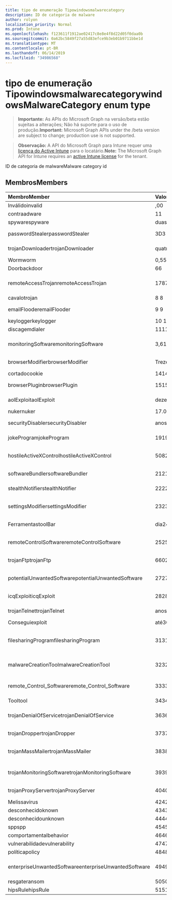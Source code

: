 ```yaml
---
title: tipo de enumeração Tipowindowsmalwarecategory
description: ID de categoria de malware
author: rolyon
localization_priority: Normal
ms.prod: Intune
ms.openlocfilehash: f123611f1912ae02417c8e8e4f8d22d05f0daa0b
ms.sourcegitcommit: 0a62bc5849f27a55d83efce9b3eb01b9711bbe1d
ms.translationtype: MT
ms.contentlocale: pt-BR
ms.lasthandoff: 06/14/2019
ms.locfileid: "34986568"
---
```

# <a name="windowsmalwarecategory-enum-type"></a><span data-ttu-id="19598-103">tipo de enumeração Tipowindowsmalwarecategory</span><span class="sxs-lookup"><span data-stu-id="19598-103">windowsMalwareCategory enum type</span></span>

> <span data-ttu-id="19598-104">**Importante:** As APIs do Microsoft Graph na versão/beta estão sujeitas a alterações; Não há suporte para o uso de produção.</span><span class="sxs-lookup"><span data-stu-id="19598-104">**Important:** Microsoft Graph APIs under the /beta version are subject to change; production use is not supported.</span></span>

> <span data-ttu-id="19598-105">**Observação:** A API do Microsoft Graph para Intune requer uma [licença do Active Intune](https://go.microsoft.com/fwlink/?linkid=839381) para o locatário.</span><span class="sxs-lookup"><span data-stu-id="19598-105">**Note:** The Microsoft Graph API for Intune requires an [active Intune license](https://go.microsoft.com/fwlink/?linkid=839381) for the tenant.</span></span>

<span data-ttu-id="19598-106">ID de categoria de malware</span><span class="sxs-lookup"><span data-stu-id="19598-106">Malware category id</span></span>

## <a name="members"></a><span data-ttu-id="19598-107">Membros</span><span class="sxs-lookup"><span data-stu-id="19598-107">Members</span></span>
|<span data-ttu-id="19598-108">Membro</span><span class="sxs-lookup"><span data-stu-id="19598-108">Member</span></span>|<span data-ttu-id="19598-109">Valor</span><span class="sxs-lookup"><span data-stu-id="19598-109">Value</span></span>|<span data-ttu-id="19598-110">Descrição</span><span class="sxs-lookup"><span data-stu-id="19598-110">Description</span></span>|
|:---|:---|:---|
|<span data-ttu-id="19598-111">Inválido</span><span class="sxs-lookup"><span data-stu-id="19598-111">invalid</span></span>|<span data-ttu-id="19598-112">,0</span><span class="sxs-lookup"><span data-stu-id="19598-112">0</span></span>|<span data-ttu-id="19598-113">Invalid</span><span class="sxs-lookup"><span data-stu-id="19598-113">Invalid</span></span>|
|<span data-ttu-id="19598-114">contra</span><span class="sxs-lookup"><span data-stu-id="19598-114">adware</span></span>|<span data-ttu-id="19598-115">1</span><span class="sxs-lookup"><span data-stu-id="19598-115">1</span></span>|<span data-ttu-id="19598-116">Contra</span><span class="sxs-lookup"><span data-stu-id="19598-116">Adware</span></span>|
|<span data-ttu-id="19598-117">spyware</span><span class="sxs-lookup"><span data-stu-id="19598-117">spyware</span></span>|<span data-ttu-id="19598-118">duas</span><span class="sxs-lookup"><span data-stu-id="19598-118">2</span></span>|<span data-ttu-id="19598-119">Spyware</span><span class="sxs-lookup"><span data-stu-id="19598-119">Spyware</span></span>|
|<span data-ttu-id="19598-120">passwordStealer</span><span class="sxs-lookup"><span data-stu-id="19598-120">passwordStealer</span></span>|<span data-ttu-id="19598-121">3D</span><span class="sxs-lookup"><span data-stu-id="19598-121">3</span></span>|<span data-ttu-id="19598-122">Roubo de senha</span><span class="sxs-lookup"><span data-stu-id="19598-122">Password stealer</span></span>|
|<span data-ttu-id="19598-123">trojanDownloader</span><span class="sxs-lookup"><span data-stu-id="19598-123">trojanDownloader</span></span>|<span data-ttu-id="19598-124">quatro</span><span class="sxs-lookup"><span data-stu-id="19598-124">4</span></span>|<span data-ttu-id="19598-125">Downloader de cavalos de Tróia</span><span class="sxs-lookup"><span data-stu-id="19598-125">Trojan downloader</span></span>|
|<span data-ttu-id="19598-126">Worm</span><span class="sxs-lookup"><span data-stu-id="19598-126">worm</span></span>|<span data-ttu-id="19598-127">0,5</span><span class="sxs-lookup"><span data-stu-id="19598-127">5</span></span>|<span data-ttu-id="19598-128">Worm</span><span class="sxs-lookup"><span data-stu-id="19598-128">Worm</span></span>|
|<span data-ttu-id="19598-129">Door</span><span class="sxs-lookup"><span data-stu-id="19598-129">backdoor</span></span>|<span data-ttu-id="19598-130">6</span><span class="sxs-lookup"><span data-stu-id="19598-130">6</span></span>|<span data-ttu-id="19598-131">Door</span><span class="sxs-lookup"><span data-stu-id="19598-131">Backdoor</span></span>|
|<span data-ttu-id="19598-132">remoteAccessTrojan</span><span class="sxs-lookup"><span data-stu-id="19598-132">remoteAccessTrojan</span></span>|<span data-ttu-id="19598-133">178</span><span class="sxs-lookup"><span data-stu-id="19598-133">7</span></span>|<span data-ttu-id="19598-134">Cavalo de Tróia de acesso remoto</span><span class="sxs-lookup"><span data-stu-id="19598-134">Remote access Trojan</span></span>|
|<span data-ttu-id="19598-135">cavalo</span><span class="sxs-lookup"><span data-stu-id="19598-135">trojan</span></span>|<span data-ttu-id="19598-136">8 </span><span class="sxs-lookup"><span data-stu-id="19598-136">8</span></span>|<span data-ttu-id="19598-137">Cavalo</span><span class="sxs-lookup"><span data-stu-id="19598-137">Trojan</span></span>|
|<span data-ttu-id="19598-138">emailFlooder</span><span class="sxs-lookup"><span data-stu-id="19598-138">emailFlooder</span></span>|<span data-ttu-id="19598-139">9 </span><span class="sxs-lookup"><span data-stu-id="19598-139">9</span></span>|<span data-ttu-id="19598-140">Inundador de email</span><span class="sxs-lookup"><span data-stu-id="19598-140">Email flooder</span></span>|
|<span data-ttu-id="19598-141">keylogger</span><span class="sxs-lookup"><span data-stu-id="19598-141">keylogger</span></span>|<span data-ttu-id="19598-142">10 </span><span class="sxs-lookup"><span data-stu-id="19598-142">10</span></span>|<span data-ttu-id="19598-143">Keylogger</span><span class="sxs-lookup"><span data-stu-id="19598-143">Keylogger</span></span>|
|<span data-ttu-id="19598-144">discagem</span><span class="sxs-lookup"><span data-stu-id="19598-144">dialer</span></span>|<span data-ttu-id="19598-145">11</span><span class="sxs-lookup"><span data-stu-id="19598-145">11</span></span>|<span data-ttu-id="19598-146">Discagem</span><span class="sxs-lookup"><span data-stu-id="19598-146">Dialer</span></span>|
|<span data-ttu-id="19598-147">monitoringSoftware</span><span class="sxs-lookup"><span data-stu-id="19598-147">monitoringSoftware</span></span>|<span data-ttu-id="19598-148">3,6</span><span class="sxs-lookup"><span data-stu-id="19598-148">12</span></span>|<span data-ttu-id="19598-149">Software de monitoramento</span><span class="sxs-lookup"><span data-stu-id="19598-149">Monitoring software</span></span>|
|<span data-ttu-id="19598-150">browserModifier</span><span class="sxs-lookup"><span data-stu-id="19598-150">browserModifier</span></span>|<span data-ttu-id="19598-151">Treze</span><span class="sxs-lookup"><span data-stu-id="19598-151">13</span></span>|<span data-ttu-id="19598-152">Modificador de navegador</span><span class="sxs-lookup"><span data-stu-id="19598-152">Browser modifier</span></span>|
|<span data-ttu-id="19598-153">cortado</span><span class="sxs-lookup"><span data-stu-id="19598-153">cookie</span></span>|<span data-ttu-id="19598-154">14</span><span class="sxs-lookup"><span data-stu-id="19598-154">14</span></span>|<span data-ttu-id="19598-155">Cookie</span><span class="sxs-lookup"><span data-stu-id="19598-155">Cookie</span></span>|
|<span data-ttu-id="19598-156">browserPlugin</span><span class="sxs-lookup"><span data-stu-id="19598-156">browserPlugin</span></span>|<span data-ttu-id="19598-157">15</span><span class="sxs-lookup"><span data-stu-id="19598-157">15</span></span>|<span data-ttu-id="19598-158">Plug-in do navegador</span><span class="sxs-lookup"><span data-stu-id="19598-158">Browser plugin</span></span>|
|<span data-ttu-id="19598-159">aolExploit</span><span class="sxs-lookup"><span data-stu-id="19598-159">aolExploit</span></span>|<span data-ttu-id="19598-160">dezesseis</span><span class="sxs-lookup"><span data-stu-id="19598-160">16</span></span>|<span data-ttu-id="19598-161">Exploração do AOL</span><span class="sxs-lookup"><span data-stu-id="19598-161">AOL exploit</span></span>|
|<span data-ttu-id="19598-162">nuker</span><span class="sxs-lookup"><span data-stu-id="19598-162">nuker</span></span>|<span data-ttu-id="19598-163">17.07.06</span><span class="sxs-lookup"><span data-stu-id="19598-163">17</span></span>|<span data-ttu-id="19598-164">Nuker</span><span class="sxs-lookup"><span data-stu-id="19598-164">Nuker</span></span>|
|<span data-ttu-id="19598-165">securityDisabler</span><span class="sxs-lookup"><span data-stu-id="19598-165">securityDisabler</span></span>|<span data-ttu-id="19598-166">anos</span><span class="sxs-lookup"><span data-stu-id="19598-166">18</span></span>|<span data-ttu-id="19598-167">Desabilitador de segurança</span><span class="sxs-lookup"><span data-stu-id="19598-167">Security disabler</span></span>|
|<span data-ttu-id="19598-168">jokeProgram</span><span class="sxs-lookup"><span data-stu-id="19598-168">jokeProgram</span></span>|<span data-ttu-id="19598-169">19</span><span class="sxs-lookup"><span data-stu-id="19598-169">19</span></span>|<span data-ttu-id="19598-170">Programa Joke</span><span class="sxs-lookup"><span data-stu-id="19598-170">Joke program</span></span>|
|<span data-ttu-id="19598-171">hostileActiveXControl</span><span class="sxs-lookup"><span data-stu-id="19598-171">hostileActiveXControl</span></span>|<span data-ttu-id="19598-172">508</span><span class="sxs-lookup"><span data-stu-id="19598-172">20</span></span>|<span data-ttu-id="19598-173">Controle ActiveX hostil</span><span class="sxs-lookup"><span data-stu-id="19598-173">Hostile ActiveX control</span></span>|
|<span data-ttu-id="19598-174">softwareBundler</span><span class="sxs-lookup"><span data-stu-id="19598-174">softwareBundler</span></span>|<span data-ttu-id="19598-175">21</span><span class="sxs-lookup"><span data-stu-id="19598-175">21</span></span>|<span data-ttu-id="19598-176">Pacote de software</span><span class="sxs-lookup"><span data-stu-id="19598-176">Software bundler</span></span>|
|<span data-ttu-id="19598-177">stealthNotifier</span><span class="sxs-lookup"><span data-stu-id="19598-177">stealthNotifier</span></span>|<span data-ttu-id="19598-178">22</span><span class="sxs-lookup"><span data-stu-id="19598-178">22</span></span>|<span data-ttu-id="19598-179">Modificador Stealth</span><span class="sxs-lookup"><span data-stu-id="19598-179">Stealth modifier</span></span>|
|<span data-ttu-id="19598-180">settingsModifier</span><span class="sxs-lookup"><span data-stu-id="19598-180">settingsModifier</span></span>|<span data-ttu-id="19598-181">23</span><span class="sxs-lookup"><span data-stu-id="19598-181">23</span></span>|<span data-ttu-id="19598-182">Modificador de configurações</span><span class="sxs-lookup"><span data-stu-id="19598-182">Settings modifier</span></span>|
|<span data-ttu-id="19598-183">Ferramentas</span><span class="sxs-lookup"><span data-stu-id="19598-183">toolBar</span></span>|<span data-ttu-id="19598-184">dia</span><span class="sxs-lookup"><span data-stu-id="19598-184">24</span></span>|<span data-ttu-id="19598-185">Barra de ferramentas</span><span class="sxs-lookup"><span data-stu-id="19598-185">Toolbar</span></span>|
|<span data-ttu-id="19598-186">remoteControlSoftware</span><span class="sxs-lookup"><span data-stu-id="19598-186">remoteControlSoftware</span></span>|<span data-ttu-id="19598-187">25</span><span class="sxs-lookup"><span data-stu-id="19598-187">25</span></span>|<span data-ttu-id="19598-188">Software de controle remoto</span><span class="sxs-lookup"><span data-stu-id="19598-188">Remote control software</span></span>|
|<span data-ttu-id="19598-189">trojanFtp</span><span class="sxs-lookup"><span data-stu-id="19598-189">trojanFtp</span></span>|<span data-ttu-id="19598-190">660</span><span class="sxs-lookup"><span data-stu-id="19598-190">26</span></span>|<span data-ttu-id="19598-191">FTP de cavalos de Tróia</span><span class="sxs-lookup"><span data-stu-id="19598-191">Trojan FTP</span></span>|
|<span data-ttu-id="19598-192">potentialUnwantedSoftware</span><span class="sxs-lookup"><span data-stu-id="19598-192">potentialUnwantedSoftware</span></span>|<span data-ttu-id="19598-193">27</span><span class="sxs-lookup"><span data-stu-id="19598-193">27</span></span>|<span data-ttu-id="19598-194">Possível software indesejado</span><span class="sxs-lookup"><span data-stu-id="19598-194">Potential unwanted software</span></span>|
|<span data-ttu-id="19598-195">icqExploit</span><span class="sxs-lookup"><span data-stu-id="19598-195">icqExploit</span></span>|<span data-ttu-id="19598-196">28</span><span class="sxs-lookup"><span data-stu-id="19598-196">28</span></span>|<span data-ttu-id="19598-197">Exploração do ICQ</span><span class="sxs-lookup"><span data-stu-id="19598-197">ICQ exploit</span></span>|
|<span data-ttu-id="19598-198">trojanTelnet</span><span class="sxs-lookup"><span data-stu-id="19598-198">trojanTelnet</span></span>|<span data-ttu-id="19598-199">anos</span><span class="sxs-lookup"><span data-stu-id="19598-199">29</span></span>|<span data-ttu-id="19598-200">Telnet de cavalos de Tróia</span><span class="sxs-lookup"><span data-stu-id="19598-200">Trojan telnet</span></span>|
|<span data-ttu-id="19598-201">Consegui</span><span class="sxs-lookup"><span data-stu-id="19598-201">exploit</span></span>|<span data-ttu-id="19598-202">até</span><span class="sxs-lookup"><span data-stu-id="19598-202">30</span></span>|<span data-ttu-id="19598-203">Consegui</span><span class="sxs-lookup"><span data-stu-id="19598-203">Exploit</span></span>|
|<span data-ttu-id="19598-204">filesharingProgram</span><span class="sxs-lookup"><span data-stu-id="19598-204">filesharingProgram</span></span>|<span data-ttu-id="19598-205">31</span><span class="sxs-lookup"><span data-stu-id="19598-205">31</span></span>|<span data-ttu-id="19598-206">Programa de compartilhamento de arquivos</span><span class="sxs-lookup"><span data-stu-id="19598-206">File sharing program</span></span>|
|<span data-ttu-id="19598-207">malwareCreationTool</span><span class="sxs-lookup"><span data-stu-id="19598-207">malwareCreationTool</span></span>|<span data-ttu-id="19598-208">32</span><span class="sxs-lookup"><span data-stu-id="19598-208">32</span></span>|<span data-ttu-id="19598-209">Ferramenta de criação de malware</span><span class="sxs-lookup"><span data-stu-id="19598-209">Malware creation tool</span></span>|
|<span data-ttu-id="19598-210">remote_Control_Software</span><span class="sxs-lookup"><span data-stu-id="19598-210">remote_Control_Software</span></span>|<span data-ttu-id="19598-211">33</span><span class="sxs-lookup"><span data-stu-id="19598-211">33</span></span>|<span data-ttu-id="19598-212">Software de controle remoto</span><span class="sxs-lookup"><span data-stu-id="19598-212">Remote control software</span></span>|
|<span data-ttu-id="19598-213">Tool</span><span class="sxs-lookup"><span data-stu-id="19598-213">tool</span></span>|<span data-ttu-id="19598-214">34</span><span class="sxs-lookup"><span data-stu-id="19598-214">34</span></span>|<span data-ttu-id="19598-215">Ferramenta</span><span class="sxs-lookup"><span data-stu-id="19598-215">Tool</span></span>|
|<span data-ttu-id="19598-216">trojanDenialOfService</span><span class="sxs-lookup"><span data-stu-id="19598-216">trojanDenialOfService</span></span>|<span data-ttu-id="19598-217">36</span><span class="sxs-lookup"><span data-stu-id="19598-217">36</span></span>|<span data-ttu-id="19598-218">Negação de serviço de cavalo de Tróia</span><span class="sxs-lookup"><span data-stu-id="19598-218">Trojan denial of service</span></span>|
|<span data-ttu-id="19598-219">trojanDropper</span><span class="sxs-lookup"><span data-stu-id="19598-219">trojanDropper</span></span>|<span data-ttu-id="19598-220">37</span><span class="sxs-lookup"><span data-stu-id="19598-220">37</span></span>|<span data-ttu-id="19598-221">Instalador do cavalo de Tróia</span><span class="sxs-lookup"><span data-stu-id="19598-221">Trojan dropper</span></span>|
|<span data-ttu-id="19598-222">trojanMassMailer</span><span class="sxs-lookup"><span data-stu-id="19598-222">trojanMassMailer</span></span>|<span data-ttu-id="19598-223">38</span><span class="sxs-lookup"><span data-stu-id="19598-223">38</span></span>|<span data-ttu-id="19598-224">Mensageiro de cavalos de Tróia em massa</span><span class="sxs-lookup"><span data-stu-id="19598-224">Trojan mass mailer</span></span>|
|<span data-ttu-id="19598-225">trojanMonitoringSoftware</span><span class="sxs-lookup"><span data-stu-id="19598-225">trojanMonitoringSoftware</span></span>|<span data-ttu-id="19598-226">39</span><span class="sxs-lookup"><span data-stu-id="19598-226">39</span></span>|<span data-ttu-id="19598-227">Software de monitoramento de cavalos de Tróia</span><span class="sxs-lookup"><span data-stu-id="19598-227">Trojan monitoring software</span></span>|
|<span data-ttu-id="19598-228">trojanProxyServer</span><span class="sxs-lookup"><span data-stu-id="19598-228">trojanProxyServer</span></span>|<span data-ttu-id="19598-229">40</span><span class="sxs-lookup"><span data-stu-id="19598-229">40</span></span>|<span data-ttu-id="19598-230">Servidor proxy de cavalos de Tróia</span><span class="sxs-lookup"><span data-stu-id="19598-230">Trojan proxy server</span></span>|
|<span data-ttu-id="19598-231">Melissa</span><span class="sxs-lookup"><span data-stu-id="19598-231">virus</span></span>|<span data-ttu-id="19598-232">42</span><span class="sxs-lookup"><span data-stu-id="19598-232">42</span></span>|<span data-ttu-id="19598-233">Melissa</span><span class="sxs-lookup"><span data-stu-id="19598-233">Virus</span></span>|
|<span data-ttu-id="19598-234">desconhecido</span><span class="sxs-lookup"><span data-stu-id="19598-234">known</span></span>|<span data-ttu-id="19598-235">43</span><span class="sxs-lookup"><span data-stu-id="19598-235">43</span></span>|<span data-ttu-id="19598-236">Desconhecido</span><span class="sxs-lookup"><span data-stu-id="19598-236">Known</span></span>|
|<span data-ttu-id="19598-237">desconhecido</span><span class="sxs-lookup"><span data-stu-id="19598-237">unknown</span></span>|<span data-ttu-id="19598-238">44</span><span class="sxs-lookup"><span data-stu-id="19598-238">44</span></span>|<span data-ttu-id="19598-239">Desconhecido</span><span class="sxs-lookup"><span data-stu-id="19598-239">Unknown</span></span>|
|<span data-ttu-id="19598-240">spp</span><span class="sxs-lookup"><span data-stu-id="19598-240">spp</span></span>|<span data-ttu-id="19598-241">45</span><span class="sxs-lookup"><span data-stu-id="19598-241">45</span></span>|<span data-ttu-id="19598-242">SPP</span><span class="sxs-lookup"><span data-stu-id="19598-242">SPP</span></span>|
|<span data-ttu-id="19598-243">comportamental</span><span class="sxs-lookup"><span data-stu-id="19598-243">behavior</span></span>|<span data-ttu-id="19598-244">46</span><span class="sxs-lookup"><span data-stu-id="19598-244">46</span></span>|<span data-ttu-id="19598-245">Comportamento</span><span class="sxs-lookup"><span data-stu-id="19598-245">Behavior</span></span>|
|<span data-ttu-id="19598-246">vulnerabilidade</span><span class="sxs-lookup"><span data-stu-id="19598-246">vulnerability</span></span>|<span data-ttu-id="19598-247">47</span><span class="sxs-lookup"><span data-stu-id="19598-247">47</span></span>|<span data-ttu-id="19598-248">Vulnerabilidade</span><span class="sxs-lookup"><span data-stu-id="19598-248">Vulnerability</span></span>|
|<span data-ttu-id="19598-249">política</span><span class="sxs-lookup"><span data-stu-id="19598-249">policy</span></span>|<span data-ttu-id="19598-250">48</span><span class="sxs-lookup"><span data-stu-id="19598-250">48</span></span>|<span data-ttu-id="19598-251">Política</span><span class="sxs-lookup"><span data-stu-id="19598-251">Policy</span></span>|
|<span data-ttu-id="19598-252">enterpriseUnwantedSoftware</span><span class="sxs-lookup"><span data-stu-id="19598-252">enterpriseUnwantedSoftware</span></span>|<span data-ttu-id="19598-253">49</span><span class="sxs-lookup"><span data-stu-id="19598-253">49</span></span>|<span data-ttu-id="19598-254">Software corporativo indesejado</span><span class="sxs-lookup"><span data-stu-id="19598-254">Enterprise Unwanted Software</span></span>|
|<span data-ttu-id="19598-255">resgate</span><span class="sxs-lookup"><span data-stu-id="19598-255">ransom</span></span>|<span data-ttu-id="19598-256">50</span><span class="sxs-lookup"><span data-stu-id="19598-256">50</span></span>|<span data-ttu-id="19598-257">Resgate</span><span class="sxs-lookup"><span data-stu-id="19598-257">Ransom</span></span>|
|<span data-ttu-id="19598-258">hipsRule</span><span class="sxs-lookup"><span data-stu-id="19598-258">hipsRule</span></span>|<span data-ttu-id="19598-259">51</span><span class="sxs-lookup"><span data-stu-id="19598-259">51</span></span>|<span data-ttu-id="19598-260">Regra HIPS</span><span class="sxs-lookup"><span data-stu-id="19598-260">HIPS Rule</span></span>|





